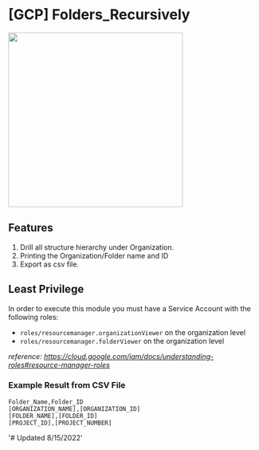 # [GCP] Folders_Recursively

<img src="https://download.logo.wine/logo/Google_Cloud_Platform/Google_Cloud_Platform-Logo.wine.png" width="350px">


## Features

1. Drill all structure hierarchy under Organization.
2. Printing the Organization/Folder name and ID
3. Export as csv file.

## Least Privilege

In order to execute this module you must have a Service Account with the
following roles:

- `roles/resourcemanager.organizationViewer` on the organization level
- `roles/resourcemanager.folderViewer` on the organization level

_reference: <https://cloud.google.com/iam/docs/understanding-roles#resource-manager-roles>_

### Example Result from CSV File
```
Folder_Name,Folder_ID
[ORGANIZATION_NAME],[ORGANIZATION_ID]
[FOLDER_NAME],[FOLDER_ID]
[PROJECT_ID],[PROJECT_NUMBER]
```

'# Updated 8/15/2022'
